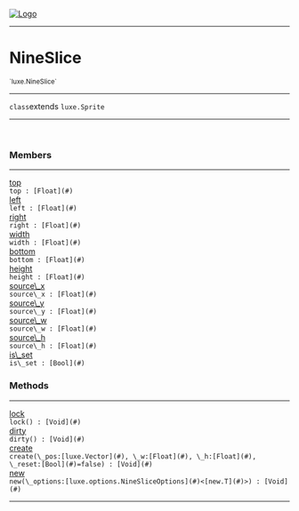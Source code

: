 
[![Logo](../../images/logo.png)](../../api/index.html)

---



<h1>NineSlice</h1>
<small>`luxe.NineSlice`</small>



---

`class`extends <code><span>luxe.Sprite</span></code>

---

&nbsp;
&nbsp;



<h3>Members</h3> <hr/><span class="member apipage">
                <a name="top"><a class="lift" href="#top">top</a></a><div class="clear"></div><code class="signature apipage">top : [Float](#)</code><br/></span>
            <span class="small_desc_flat"></span><span class="member apipage">
                <a name="left"><a class="lift" href="#left">left</a></a><div class="clear"></div><code class="signature apipage">left : [Float](#)</code><br/></span>
            <span class="small_desc_flat"></span><span class="member apipage">
                <a name="right"><a class="lift" href="#right">right</a></a><div class="clear"></div><code class="signature apipage">right : [Float](#)</code><br/></span>
            <span class="small_desc_flat"></span><span class="member apipage">
                <a name="width"><a class="lift" href="#width">width</a></a><div class="clear"></div><code class="signature apipage">width : [Float](#)</code><br/></span>
            <span class="small_desc_flat"></span><span class="member apipage">
                <a name="bottom"><a class="lift" href="#bottom">bottom</a></a><div class="clear"></div><code class="signature apipage">bottom : [Float](#)</code><br/></span>
            <span class="small_desc_flat"></span><span class="member apipage">
                <a name="height"><a class="lift" href="#height">height</a></a><div class="clear"></div><code class="signature apipage">height : [Float](#)</code><br/></span>
            <span class="small_desc_flat"></span><span class="member apipage">
                <a name="source_x"><a class="lift" href="#source_x">source\_x</a></a><div class="clear"></div><code class="signature apipage">source\_x : [Float](#)</code><br/></span>
            <span class="small_desc_flat"></span><span class="member apipage">
                <a name="source_y"><a class="lift" href="#source_y">source\_y</a></a><div class="clear"></div><code class="signature apipage">source\_y : [Float](#)</code><br/></span>
            <span class="small_desc_flat"></span><span class="member apipage">
                <a name="source_w"><a class="lift" href="#source_w">source\_w</a></a><div class="clear"></div><code class="signature apipage">source\_w : [Float](#)</code><br/></span>
            <span class="small_desc_flat"></span><span class="member apipage">
                <a name="source_h"><a class="lift" href="#source_h">source\_h</a></a><div class="clear"></div><code class="signature apipage">source\_h : [Float](#)</code><br/></span>
            <span class="small_desc_flat"></span><span class="member apipage">
                <a name="is_set"><a class="lift" href="#is_set">is\_set</a></a><div class="clear"></div><code class="signature apipage">is\_set : [Bool](#)</code><br/></span>
            <span class="small_desc_flat"></span>





<h3>Methods</h3> <hr/><span class="method apipage">
            <a name="lock"><a class="lift" href="#lock">lock</a></a> <div class="clear"></div><code class="signature apipage">lock() : [Void](#)</code><br/><span class="small_desc_flat"></span>
        </span>
    <span class="method apipage">
            <a name="dirty"><a class="lift" href="#dirty">dirty</a></a> <div class="clear"></div><code class="signature apipage">dirty() : [Void](#)</code><br/><span class="small_desc_flat"></span>
        </span>
    <span class="method apipage">
            <a name="create"><a class="lift" href="#create">create</a></a> <div class="clear"></div><code class="signature apipage">create(\_pos:[luxe.Vector](#)<span></span>, \_w:[Float](#)<span></span>, \_h:[Float](#)<span></span>, \_reset:[Bool](#)<span>=false</span>) : [Void](#)</code><br/><span class="small_desc_flat"></span>
        </span>
    <span class="method apipage">
            <a name="new"><a class="lift" href="#new">new</a></a> <div class="clear"></div><code class="signature apipage">new(\_options:[luxe.options.NineSliceOptions](#)&lt;[new.T](#)&gt;<span></span>) : [Void](#)</code><br/><span class="small_desc_flat"></span>
        </span>
    





---

&nbsp;
&nbsp;
&nbsp;
&nbsp;
